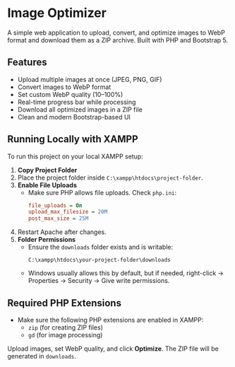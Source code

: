 # Image Optimizer

A simple web application to upload, convert, and optimize images to WebP format and download them as a ZIP archive. Built with PHP and Bootstrap 5.

## Features

- Upload multiple images at once (JPEG, PNG, GIF)  
- Convert images to WebP format  
- Set custom WebP quality (10–100%)  
- Real-time progress bar while processing  
- Download all optimized images in a ZIP file  
- Clean and modern Bootstrap-based UI  

## Running Locally with XAMPP

To run this project on your local XAMPP setup:

1. **Copy Project Folder**  
2. Place the project folder inside `C:\xampp\htdocs\project-folder`.  
3. **Enable File Uploads**  
   - Make sure PHP allows file uploads. Check `php.ini`:  
     ```ini
     file_uploads = On
     upload_max_filesize = 20M
     post_max_size = 25M
     ```  
4. Restart Apache after changes.  
5. **Folder Permissions**  
   - Ensure the `downloads` folder exists and is writable:  
     ```
     C:\xampp\htdocs\your-project-folder\downloads
     ```  
   - Windows usually allows this by default, but if needed, right-click → Properties → Security → Give write permissions.  

## Required PHP Extensions

- Make sure the following PHP extensions are enabled in XAMPP:  
  - `zip` (for creating ZIP files)  
  - `gd` (for image processing)  

Upload images, set WebP quality, and click **Optimize**. The ZIP file will be generated in `downloads`.
